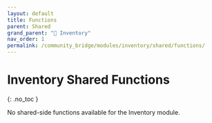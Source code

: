 ```yaml
---
layout: default
title: Functions
parent: Shared
grand_parent: "🎒 Inventory"
nav_order: 1
permalink: /community_bridge/modules/inventory/shared/functions/
---
```


# Inventory Shared Functions
{: .no_toc }

No shared-side functions available for the Inventory module.